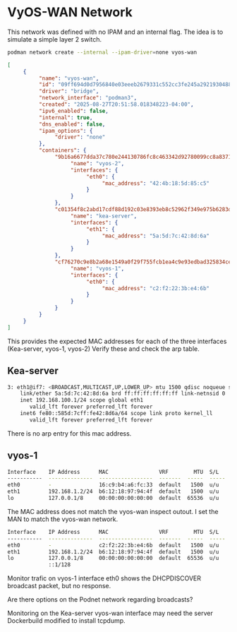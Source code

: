 # VyOS-WAN Network

This network was defined with no IPAM and an internal flag. The idea is to simulate a simple layer 2 switch.

``` bash
podman network create --internal --ipam-driver=none vyos-wan
```

```json
[
     {
          "name": "vyos-wan",
          "id": "09ff694d0d7956840e03eeeb2679331c552cc3fe245a29219304889143548660",
          "driver": "bridge",
          "network_interface": "podman3",
          "created": "2025-08-27T20:51:58.018348223-04:00",
          "ipv6_enabled": false,
          "internal": true,
          "dns_enabled": false,
          "ipam_options": {
               "driver": "none"
          },
          "containers": {
               "9b16a6677dda37c780e244130786fc8c463342d92780099cc8a837115bf828ca": {
                    "name": "vyos-2",
                    "interfaces": {
                         "eth0": {
                              "mac_address": "42:4b:18:5d:85:c5"
                         }
                    }
               },
               "c01354f8c2abd17cdf88d192c03e8393eb8c52962f349e975b6283df625ab443": {
                    "name": "kea-server",
                    "interfaces": {
                         "eth1": {
                              "mac_address": "5a:5d:7c:42:8d:6a"
                         }
                    }
               },
               "cf76270c9e8b2a68e1549a0f29f755fcb1ea4c9e93edbad325834ce650fb7b5a": {
                    "name": "vyos-1",
                    "interfaces": {
                         "eth0": {
                              "mac_address": "c2:f2:22:3b:e4:6b"
                         }
                    }
               }
          }
     }
]
```

This provides the expected MAC addresses for each of the three interfaces (Kea-server, vyos-1, vyos-2) Verify these and check the arp table.

## Kea-server

```bash
3: eth1@if7: <BROADCAST,MULTICAST,UP,LOWER_UP> mtu 1500 qdisc noqueue state UP group default qlen 1000
    link/ether 5a:5d:7c:42:8d:6a brd ff:ff:ff:ff:ff:ff link-netnsid 0
    inet 192.168.100.1/24 scope global eth1
       valid_lft forever preferred_lft forever
    inet6 fe80::585d:7cff:fe42:8d6a/64 scope link proto kernel_ll 
       valid_lft forever preferred_lft forever
```

There is no arp entry for this mac address.

## vyos-1

```bash
Interface    IP Address      MAC                VRF        MTU  S/L    Description
-----------  --------------  -----------------  -------  -----  -----  -------------
eth0         -               16:c9:b4:a6:fc:33  default   1500  u/u    WAN
eth1         192.168.1.2/24  b6:12:18:97:94:4f  default   1500  u/u    LAN
lo           127.0.0.1/8     00:00:00:00:00:00  default  65536  u/u
```

The MAC address does not match the vyos-wan inspect outout. I set the MAN to match the vyos-wan network.

```bash
Interface    IP Address      MAC                VRF        MTU  S/L    Description
-----------  --------------  -----------------  -------  -----  -----  -------------
eth0         -               c2:f2:22:3b:e4:6b  default   1500  u/u    WAN
eth1         192.168.1.2/24  b6:12:18:97:94:4f  default   1500  u/u    LAN
lo           127.0.0.1/8     00:00:00:00:00:00  default  65536  u/u
             ::1/128
```

Monitor trafic on vyos-1 interface eth0 shows the DHCPDISCOVER broadcast packet, but no response.

Are there options on the Podnet network regarding broadcasts?

Monitoring on the Kea-server vyos-wan interface may need the server Dockerbuild modified to install tcpdump.